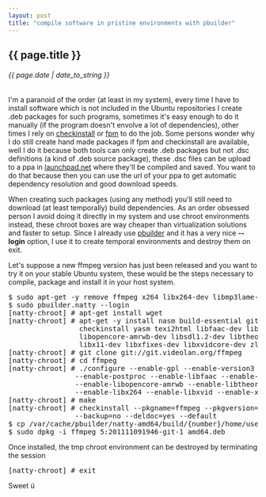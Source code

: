 ```yaml
---
layout: post
title: "compile software in pristine environments with pbuilder"
---
```


## {{ page.title }}

###### {{ page.date | date_to_string }}

I'm a paranoid of the order (at least in my system), every time I have to install software which is not included in the Ubuntu repositories I create .deb packages for such programs, sometimes it's easy enough to do it manually (if the program doesn't envolve a lot of dependencies), other times I rely on [checkinstall](http://asic-linux.com.mx/%7Eizto/checkinstall/) or [fpm](https://github.com/jordansissel/fpm) to do the job. Some persons wonder why I do still create hand made packages if fpm and checkinstall are available, well I do it because both tools can only create .deb packages but not .dsc definitions (a kind of .deb source package), these .dsc files can be upload to a ppa in [launchpad.net](http://launchpad.net/) where they'll be compiled and saved. You want to do that because then you can use the url of your ppa to get automatic dependency resolution and good download speeds.

When creating such packages (using any method) you'll still need to download (at least temporally) build dependencies. As an order obsessed person I avoid doing it directly in my system and use chroot environments instead, these chroot boxes are way cheaper than virtualization solutions and faster to setup. Since I already use [pbuilder](https://viajemotu.wordpress.com/2010/08/10/notas-sobre-pbuilder) and it has a very nice **--login** option, I use it to create temporal environments and destroy them on exit.

Let's suppose a new ffmpeg version has just been released and you want to try it on your stable Ubuntu system, these would be the steps necessary to compile, package and install it in your host system.

<pre class="sh_sh">
$ sudo apt-get -y remove ffmpeg x264 libx264-dev libmp3lame-dev
$ sudo pbuilder.natty --login
[natty-chroot] # apt-get install wget
[natty-chroot] # apt-get -y install nasm build-essential git-core \
                 checkinstall yasm texi2html libfaac-dev libopencore-amrnb-dev     \
                 libopencore-amrwb-dev libsdl1.2-dev libtheora-dev libvorbis-dev   \
                 libx11-dev libxfixes-dev libxvidcore-dev zlib1g-dev
[natty-chroot] # git clone git://git.videolan.org/ffmpeg
[natty-chroot] # cd ffmpeg
[natty-chroot] # ./configure --enable-gpl --enable-version3 --enable-nonfree \
                --enable-postproc --enable-libfaac --enable-libopencore-amrnb \
                --enable-libopencore-amrwb --enable-libtheora --enable-libvorbis \
                --enable-libx264 --enable-libxvid --enable-x11grab --enable-libmp3lame
[natty-chroot] # make
[natty-chroot] # checkinstall --pkgname=ffmpeg --pkgversion="5:$(./version.sh)" \
                --backup=no --deldoc=yes --default
$ cp /var/cache/pbuilder/natty-amd64/build/{number}/home/user/ffmpeg.deb ~
$ sudo dpkg -i ffmpeg_5:201111091946-git-1_amd64.deb
</pre>

Once installed, the tmp chroot environment can be destroyed by terminating the session

<pre class="sh_sh">
[natty-chroot] # exit
</pre>

Sweet &#252;
